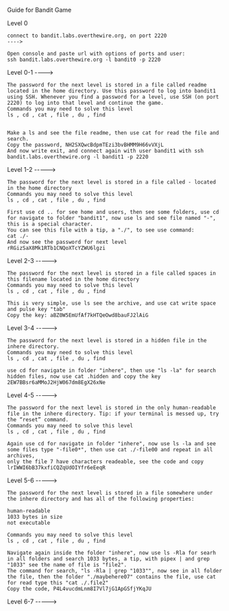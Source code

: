 Guide for Bandit Game

Level 0

	connect to bandit.labs.overthewire.org, on port 2220 
	---->

	Open console and paste url with options of ports and user:
	ssh bandit.labs.overthewire.org -l bandit0 -p 2220

Level 0-1
	---->

	The password for the next level is stored in a file called readme located in the home directory. Use this password to log into bandit1 using SSH. Whenever you find a password for a level, use SSH (on port 2220) to log into that level and continue the game.
	Commands you may need to solve this level
	ls , cd , cat , file , du , find 


	Make a ls and see the file readme, then use cat for read the file and search.
	Copy the password, NH2SXQwcBdpmTEzi3bvBHMM9H66vVXjL
	And now write exit, and connect again with user bandit1 with ssh bandit.labs.overthewire.org -l bandit1 -p 2220

Level 1-2
	----->

	The password for the next level is stored in a file called - located in the home directory
	Commands you may need to solve this level
	ls , cd , cat , file , du , find

	First use cd .. for see home and users, then see some folders, use cd for navigate to folder "bandit1", now use ls and see file named "-", this is a special character.
	You can see this file with a tip, a "./", to see use command:
	cat ./-
	And now see the password for next level rRGizSaX8Mk1RTb1CNQoXTcYZWU6lgzi

Level 2-3
	----->

	The password for the next level is stored in a file called spaces in this filename located in the home directory
	Commands you may need to solve this level
	ls , cd , cat , file , du , find

	This is very simple, use ls see the archive, and use cat write space and pulse key "tab"
	Copy the key: aBZ0W5EmUfAf7kHTQeOwd8bauFJ2lAiG

Level 3-4
	----->

	The password for the next level is stored in a hidden file in the inhere directory.
	Commands you may need to solve this level
	ls , cd , cat , file , du , find

	use cd for navigate in folder "inhere", then use "ls -la" for search hidden files, now use cat .hidden and copy the key
	2EW7BBsr6aMMoJ2HjW067dm8EgX26xNe


Level 4-5
	----->

	The password for the next level is stored in the only human-readable file in the inhere directory. Tip: if your terminal is messed up, try the “reset” command.
	Commands you may need to solve this level
	ls , cd , cat , file , du , find

	Again use cd for navigate in folder "inhere", now use ls -la and see some files type "-file0*", then use cat ./-file00 and repeat in all archives,
	only the file 7 have characters readeable, see the code and copy 
	lrIWWI6bB37kxfiCQZqUdOIYfr6eEeqR

Level 5-6
	----->
	
	The password for the next level is stored in a file somewhere under the inhere directory and has all of the following properties:

    human-readable
    1033 bytes in size
    not executable

	Commands you may need to solve this level
	ls , cd , cat , file , du , find

	Navigate again inside the folder "inhere", now use ls -Rla for searh in all folders and search 1033 bytes, a tip, with pipex | and grep "1033" see the name of file is "file2".
	The command for search, "ls -Rla | grep "1033"", now see in all folder the file, then the folder "./maybehere07" contains the file, use cat for read type this "cat ./.file2"
	Copy the code, P4L4vucdmLnm8I7Vl7jG1ApGSfjYKqJU

Level 6-7
	----->